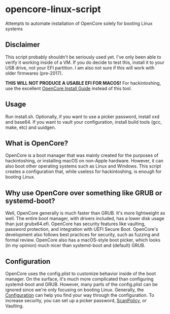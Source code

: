 # opencore-linux-script
Attempts to automate installation of OpenCore solely for booting Linux systems

## Disclaimer
This script probably shouldn't be seriously used yet. I've only been able to verify it working inside of a VM. If you do decide to test this, install it to your USB drive, not your EFI partition. I am also not sure if this will work with older firmwares (pre-2017).

**THIS WILL NOT PRODUCE A USABLE EFI FOR MACOS!** For hackintoshing, use the excellent [OpenCore Install Guide](https://dortania.github.io/OpenCore-Install-Guide/) instead of this tool.

## Usage
Run install.sh. Optionally, if you want to use a picker password, install xxd and base64. If you want to vault your configuration, install build tools (gcc, make, etc) and uuidgen.

## What is OpenCore?
OpenCore is a boot manager that was mainly created for the purposes of hackintoshing, or installing macOS on non-Apple hardware. However, it can also boot other operating systems such as Linux and Windows. This script creates a configuration that, while useless for hackintoshing, is enough for booting Linux.

## Why use OpenCore over something like GRUB or systemd-boot?
Well, OpenCore generally is much faster than GRUB. It's more lightweight as well. The entire boot manager, with drivers included, has a lower disk usage than just grubx64.efi. OpenCore has security features like vaulting, password protection, and integration with UEFI Secure Boot. OpenCore's development also follows best practices for security, such as fuzzing and formal review. OpenCore also has a macOS-style boot picker, which looks (in my opinion) much nicer than systemd-boot and (default) GRUB. 

## Configuration
OpenCore uses the config.plist to customize behavior inside of the boot manager. On the surface, it's much more complicated than configuring systemd-boot and GRUB. However, many parts of the config.plist can be ignored since we're only focusing on booting Linux. Generally, the [Configuration](https://dortania.github.io/docs/latest/Configuration.html) can help you find your way through the configuration. To increase security, you can set up a picker password, [ScanPolicy](https://dortania.github.io/OpenCore-Post-Install/universal/security/scanpolicy.html), or Vaulting.
